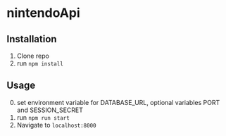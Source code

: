 # nintendoApi


## Installation

1. Clone repo
2. run `npm install`

## Usage

0. set environment variable for DATABASE_URL, optional variables PORT and SESSION_SECRET
1. run `npm run start`
2. Navigate to `localhost:8000`
